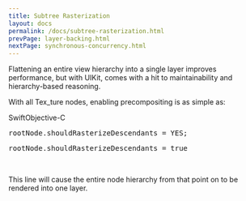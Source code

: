 ```yaml
---
title: Subtree Rasterization
layout: docs
permalink: /docs/subtree-rasterization.html
prevPage: layer-backing.html
nextPage: synchronous-concurrency.html
---
```


Flattening an entire view hierarchy into a single layer improves performance, but with UIKit, comes with a hit to maintainability and hierarchy-based reasoning. 

With all Tex_ture nodes, enabling precompositing is as simple as:

<div class = "highlight-group">
<span class="language-toggle"><a data-lang="swift" class="swiftButton">Swift</a><a data-lang="objective-c" class = "active objcButton">Objective-C</a></span>
<div class = "code">
  <pre lang="objc" class="objcCode">
rootNode.shouldRasterizeDescendants = YES;
</pre>
<pre lang="swift" class = "swiftCode hidden">
rootNode.shouldRasterizeDescendants = true
</pre>
</div>
</div>
<br>

This line will cause the entire node hierarchy from that point on to be rendered into one layer.
